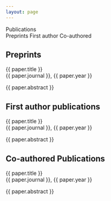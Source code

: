 ```yaml
---
layout: page
---
```


<script>
export default {
  data() {
    return {
      publications: [],
      coauthor: [],
      preprints: []
    };
  },
  mounted() {
    fetch('/papers/papersFirst.json')
      .then(response => response.json())
      .then(data => {
        this.publications = data;
      });
    fetch('/papers/papersSecond.json')
      .then(response => response.json())
      .then(data => {
        this.coauthor = data;
      });
    fetch('/papers/preprints.json')
      .then(response => response.json())
      .then(data => {
        this.preprints = data;
      });
  },
};
</script>


<div class="max-w-screen-lg mx-auto">
<div class="h-52 flex items-center mx-2">
    <div class="text-left">
    <div class="font-bold text-4xl">Publications</div>
    </div>
</div>
<div
    class="flex flex-row mb-4 text-sm md:text-md tracking-wider uppercase opacity-70 ">
    <a class="inline-flex flex-1 justify-center hover:text-sky-500" href="#section-1">Preprints</a>
    <a class="inline-flex flex-1 justify-center hover:text-sky-500" href="#section-2">First author </a>
    <a class="inline-flex flex-1 justify-center hover:text-sky-500" href="#section-3">Co-authored</a>
</div>
<div class="pb-10 mx-2">
    <div class="h-1 bg-black/70 dark:bg-white/30"></div>
    <h2 class=" text-2xl leading-8 font-semibold py-10 ">Preprints</h2>
    <div id="section-1" class="grid grid-cols-1 md:grid-cols-2 lg:grid-cols-3 justify-evenly gap-8 px-8">
    <div v-for="paper in preprints" :key="paper.title" class="card">
        <a :href="paper.link" class="block h-full">
        <div
            class="h-full flex flex-col justify-evenly space-y-2 p-6 bg-white dark:bg-white/10 rounded-lg shadow-md border-2">
            <div class="space-y-4">
            <div class="text-xl leading-8 font-semibold tracking-tight">{{ paper.title }}</div>
            <div class="flex justify-center">
                <img :src="paper.image" class="object-contain aspect-square max-h-36 w-full">
            </div>
            <div class="text-center">{{ paper.journal }}, {{ paper.year }}</div>
            <p class="line-clamp-3 keywords">{{ paper.abstract }}</p>
            </div>
        </div>
        </a>
    </div>
    </div>
</div>
<div class="pb-10">
    <div class="h-1 bg-black/70 dark:bg-white/30"></div>
    <h2 class="text-2xl leading-8 font-semibold py-10 px-8">First author publications</h2>
    <div id="section-2" class="grid grid-cols-1 md:grid-cols-2 lg:grid-cols-3 gap-8 px-8">
    <div v-for="paper in publications" :key="paper.title" class="card">
        <a :href="paper.link" class="block h-full">
        <div
            class="h-full flex flex-col justify-between space-y-2 p-6 bg-white dark:bg-white/10 rounded-lg shadow-md border-2">
            <div class="space-y-4">
            <div class="text-xl leading-8 font-semibold">{{ paper.title }}</div>
            <div class="flex justify-center">
                <img :src="paper.image" class="object-contain h-56 w-full">
            </div>
            <div class="text-center">{{ paper.journal }}, {{ paper.year }}</div>
            <p class="line-clamp-3 keywords">{{ paper.abstract }}</p>
            </div>
        </div>
        </a>
    </div>
    </div>
</div>
<div class="pb-10">
    <div class="h-1 bg-black/70 dark:bg-white/30"></div>
    <h2 class="text-2xl leading-8 tracking-tight font-semibold py-10 px-8">Co-authored Publications</h2>
    <div id="section-3" class="grid grid-cols-1 md:grid-cols-2 lg:grid-cols-3 gap-8 px-8">
    <div v-for="paper in coauthor" :key="paper.title" class="card">
        <a :href="paper.link" class="block h-full">
        <div
            class="h-full flex flex-col justify-between space-y-2 p-6 bg-white dark:bg-white/10 rounded-lg shadow-md border-2">
            <div class="space-y-4">
            <div class="text-xl leading-8 font-semibold tracking-tight">{{ paper.title }}</div>
            <div class="text-center">{{ paper.journal }}, {{ paper.year }}</div>
            <p class="line-clamp-3 keywords">{{ paper.abstract }}</p>
            </div>
        </div>
        </a>
    </div>
    </div>
</div>
</div>

<style scoped>
a {
  text-decoration: none;
}

.card {
  transition: transform 0.3s ease;
}

.card:hover {
  transform: translateY(-5px);
}

.keywords {
  font-size: 0.875rem;
  color: var(--vp-c-text-2);
}
</style>